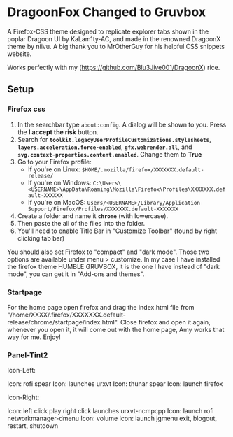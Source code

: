 # DragoonFox Changed to Gruvbox

A Firefox-CSS theme designed to replicate explorer tabs shown in the poplar Dragoon UI by KaLam1ty-AC, and made in the renowned DragoonX theme by niivu. A big thank you to MrOtherGuy for his helpful CSS snippets website.

Works perfectly with my (https://github.com/Blu3Jive001/DragoonX) rice.

## Setup

### Firefox css

1. In the searchbar type `about:config`. A dialog will be shown to you. Press the **I accept the risk** button.
2. Search for **`toolkit.legacyUserProfileCustomizations.stylesheets`**, **`layers.acceleration.force-enabled`**, **`gfx.webrender.all`**, and **`svg.context-properties.content.enabled`**. Change them to **True**
3. Go to your Firefox profile:
    - If you're on Linux: `$HOME/.mozilla/firefox/XXXXXXX.default-release/`
    - If you're on Windows: `C:\Users\<USERNAME>\AppData\Roaming\Mozilla\Firefox\Profiles\XXXXXXX.default-XXXXXX`
    - If you're on MacOS: `Users/<USERNAME>/Library/Application Support/Firefox/Profiles/XXXXXXX.default-XXXXXXX` 
4. Create a folder and name it **`chrome`** (with lowercase).
5. Then paste the all of the files into the folder.
6. You'll need to enable Title Bar in "Customize Toolbar" (found by right clicking tab bar)


You should also set Firefox to "compact" and "dark mode". Those two options are available under menu > customize.
In my case I have installed the firefox theme HUMBLE GRUVBOX, it is the one I have instead of "dark mode", you can get it in "Add-ons and themes".

### Startpage

For the home page open firefox and drag the index.html file from "/home/XXXX/.firefox/XXXXXXX.default-release/chrome/startpage/index.html".
Close firefox and open it again, whenever you open it, it will come out with the home page,
Amy works that way for me.
Enjoy!

### Panel-Tint2

Icon-Left:

Icon: rofi spear
Icon: launches urxvt
Icon: thunar spear
Icon: launch firefox

Icon-Right:

Icon: left click play right click launches urxvt-ncmpcpp
Icon: launch rofi networkmanager-dmenu
Icon: volume
Icon: launch jgmenu exit, blogout, restart, shutdown